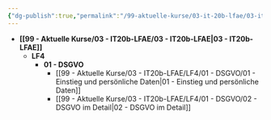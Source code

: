 ```yaml
---
{"dg-publish":true,"permalink":"/99-aktuelle-kurse/03-it-20b-lfae/03-it-20b-lfae/"}
---
```




- **[[99 - Aktuelle Kurse/03 - IT20b-LFAE/03 - IT20b-LFAE\|03 - IT20b-LFAE]]**
	- **LF4**
		- **01 - DSGVO**
			- [[99 - Aktuelle Kurse/03 - IT20b-LFAE/LF4/01 - DSGVO/01 - Einstieg und persönliche Daten\|01 - Einstieg und persönliche Daten]]
			- [[99 - Aktuelle Kurse/03 - IT20b-LFAE/LF4/01 - DSGVO/02 - DSGVO im Detail\|02 - DSGVO im Detail]]


